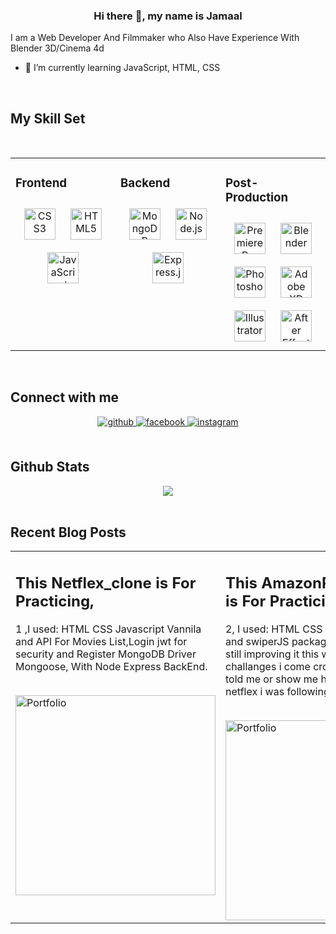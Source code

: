 <div align="center">
</div>  
  

### <div align="center">Hi there 👋, my name is Jamaal
I am a Web Developer And Filmmaker who Also Have Experience With Blender 3D/Cinema 4d</div>  
  

- 🌱 I’m currently learning JavaScript, HTML, CSS  
  


  

<br/>  


## My Skill Set  
<br/>  
<div align="center">

<table><tr><td valign="top" width="33%">

### Frontend  
<div align="center">  
<img style="margin: 10px" src="https://profilinator.rishav.dev/skills-assets/css3-original-wordmark.svg" alt="CSS3" height="50" />  
<img style="margin: 10px" src="https://profilinator.rishav.dev/skills-assets/html5-original-wordmark.svg" alt="HTML5" height="50" />  
<img style="margin: 10px" src="https://profilinator.rishav.dev/skills-assets/javascript-original.svg" alt="JavaScript" height="50" />  
</div>

</td><td valign="top" width="33%">



### Backend  
<div align="center">  
<img style="margin: 10px" src="https://profilinator.rishav.dev/skills-assets/mongodb-original-wordmark.svg" alt="MongoDB" height="50" />  
<img style="margin: 10px" src="https://profilinator.rishav.dev/skills-assets/nodejs-original-wordmark.svg" alt="Node.js" height="50" />  
<img style="margin: 10px" src="https://profilinator.rishav.dev/skills-assets/express-original-wordmark.svg" alt="Express.js" height="50" />  
</div>

</td><td valign="top" width="33%">

### Post-Production
<div align="center">  
<img style="margin: 10px" src="https://profilinator.rishav.dev/skills-assets/adobepremierepro.png" alt="Premiere Pro" height="50" />  
<img style="margin: 10px" src="https://profilinator.rishav.dev/skills-assets/blender_community_badge_white.svg" alt="Blender" height="50" />  
<img style="margin: 10px" src="https://profilinator.rishav.dev/skills-assets/photoshop-plain.svg" alt="Photoshop" height="50" />  
<img style="margin: 10px" src="https://profilinator.rishav.dev/skills-assets/adobexd.png" alt="Adobe XD" height="50" />  
<img style="margin: 10px" src="https://profilinator.rishav.dev/skills-assets/adobe_illustrator-icon.svg" alt="Illustrator" height="50" />  
<img style="margin: 10px" src="https://profilinator.rishav.dev/skills-assets/aftereffects.png" alt="After Effects" height="50" />  
</div>

</td></tr></table>  
</div>  
<br/>  


## Connect with me  
<div align="center">
<a href="https://github.com/jamaalhassan" target="_blank">
<img src=https://img.shields.io/badge/github-%2324292e.svg?&style=for-the-badge&logo=github&logoColor=white alt=github style="margin-bottom: 5px;" />
</a>
<a href="https://www.facebook.com/profile.php?id=100008803869133" target="_blank">
<img src=https://img.shields.io/badge/facebook-%232E87FB.svg?&style=for-the-badge&logo=facebook&logoColor=white alt=facebook style="margin-bottom: 5px;" />
</a>
<a href="https://instagram.com/jamaaldev" target="_blank">
<img src=https://img.shields.io/badge/instagram-%23000000.svg?&style=for-the-badge&logo=instagram&logoColor=white alt=instagram style="margin-bottom: 5px;" />
</a>  
</div>  
  

<br/>  


## Github Stats  
<div align="center"><img src="https://github-readme-stats.vercel.app/api?username=jamaalhassan&show_icons=true&count_private=true&hide_border=true" align="center" /></div>  

<br/>  


## Recent Blog Posts  


<div align="center">

<table><tr><td valign="top" width="33%">

 ## This Netflex_clone is For Practicing,
   1 ,I used: HTML CSS Javascript Vannila and API For Movies List,Login jwt for security and Register MongoDB Driver Mongoose, With Node Express BackEnd.

<br/>
<a href="https://github.com/jamaalhassan" rel="nofollow">
<img src="https://github.com/jamaalhassan/Clone_NetFlex/blob/abb8a41551d0a90eea14c9b541ef9e7d27974cf9/image/ezgif.com-gif-maker.gif" width="320" alt="Portfolio">
</a>
<br/>  

</td><td valign="top" width="33%">



 ## This AmazonPrime_clone is For Practicing,
   2, I used: HTML CSS Javascript Vannila and swiperJS package for the Sliders i am still improving it this was so hard challanges i come cross becuase no one told me or show me how to do it, but the netflex i was following a tutorail.

<br/>
<a href="https://github.com/jamaalhassan" rel="nofollow">
<img src="https://github.com/jamaalhassan/DesktopFiles/blob/2f31b60fcd01e0f524580e51387000ecb77af9d9/imageGifts/primeclone.gif" width="320" alt="Portfolio">
</a>
<br/>  

</td><td valign="top" width="33%">


 ## This Netflex_clone is For Practicing,
   3I used: API For Movies,Login and Rigester MongoDB Driver Mongoose, With Node Express BackEnd

<br/>
<a href="https://github.com/jamaalhassan" rel="nofollow">
<img src="https://github.com/jamaalhassan/Clone_NetFlex/blob/abb8a41551d0a90eea14c9b541ef9e7d27974cf9/image/ezgif.com-gif-maker.gif" width="320" alt="Portfolio">
</a>
<br/>  



  
                                                                                                                                   


<br />

----
